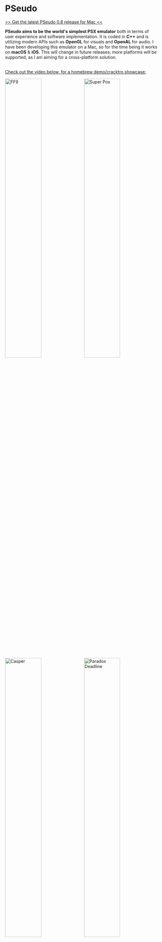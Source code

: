 <h1>PSeudo</h1>

<a href="https://github.com/dkoluris/pseudo/releases/tag/version-0.8">>> Get the latest PSeudo 0.8 release for Mac <<</a>

**PSeudo aims to be the world's simplest PSX emulator** both in terms of user experience and software implementation. It is coded in **C++** and is utilizing modern APIs such as **OpenGL** for visuals and **OpenAL** for audio. I have been developing this emulator on a Mac, so for the time being it works on **macOS** & **iOS**. This will change in future releases; more platforms will be supported, as I am aiming for a cross-platform solution.

<br/><a href="http://www.youtube.com/watch?v=BFvLRjOE99E">Check out the video below, for a homebrew demo/cracktro showcase:<br/>

<img alt="FF9" src="https://raw.githubusercontent.com/dkoluris/pseudo/master/Resources/FF9.jpg" width="48.5%"/><img alt="Super Pox" src="https://raw.githubusercontent.com/dkoluris/pseudo/master/Resources/Pox.jpg" width="48.5%" align="right"/>

<img alt="Casper" src="https://raw.githubusercontent.com/dkoluris/pseudo/master/Resources/Casper.jpg" width="48.5%"/><img alt="Paradox Deadline" src="https://raw.githubusercontent.com/dkoluris/pseudo/master/Resources/Deadline.jpg" width="48.5%" align="right"/>

</a>

<h2>Completion</h2>

Here's a list with the overall progress of the emulator, broken down in distinct parts. Components with 0% progress are not listed.
* `95% -> PSX-EXE Loader`
* `90% -> CPU Mips R3000A`
* `90% -> Interrupts`
* `85% -> GPU Primitives & Commands`
* `80% -> Mem IO`
* `75% -> GPU Textures`
* `70% -> Audio`
* `60% -> Rootcounters`
* `60% -> DMA`
* `50% -> Serial IO`
* `20% -> GTE (Co-processor 2)`
* `15% -> CD-ROM Decoder`

**PSeudo** can load some initial game screens, but nothing more for now. Also, for quite some time I will keep working on it with the provided slow CPU Interpreter.

<h2>License</h2>

Open-source under [Apache 2.0 license](https://www.apache.org/licenses/LICENSE-2.0).

